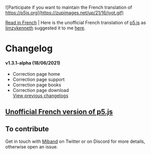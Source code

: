 ![Participate if you want to maintain the French translation of https://p5js.org](https://zupimages.net/up/21/16/iyot.gif)

[Read in French](https://github.com/LEMIBANDDEXARI/p5js-unofficial-french-translation) | Here is the unofficial French translation of [p5.js](https://p5js.org) as [limzykenneth](https://github.com/limzykenneth) suggested it to me [here](https://github.com/processing/p5.js/issues/5180).
# Changelog
#### v1.3.1-alpha (18/06/2021)
* Correction page home
* Correction page support
* Correction page books
* Correction page download  
[View previous changelogs](https://github.com/LEMIBANDDEXARI/p5js-unofficial-french-translation/blob/main/changelog.md)

## [Unofficial French version of p5.js](https://p5js-unofficial-french-translation.vercel.app)

## To contribute
Get in touch with [Miband](https://github.com/LEMIBANDDEXARI) on Twitter or on Discord for more details, otherwise open an issue.
